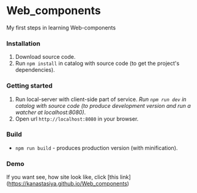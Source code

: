# Web_components

My first steps in learning Web-components


### Installation

1. Download source code.
2. Run `npm install` in catalog with source code (to get the project's dependencies).


### Getting started

1. Run local-server with client-side part of service.
*Run `npm run dev` in catalog with source code (to produce development version and run a watcher at localhost:8080)*.
2. Open url `http://localhost:8080` in your browser.


### Build

- `npm run build` - produces production version (with minification).


### Demo

If you want see, how site look like, click [this link] (https://kanastasiya.github.io/Web_components)
